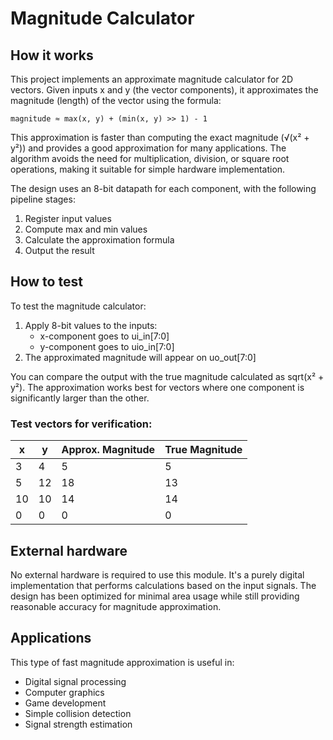 # Magnitude Calculator

## How it works

This project implements an approximate magnitude calculator for 2D vectors. Given inputs x and y (the vector components), it approximates the magnitude (length) of the vector using the formula:

```
magnitude ≈ max(x, y) + (min(x, y) >> 1) - 1
```

This approximation is faster than computing the exact magnitude (√(x² + y²)) and provides a good approximation for many applications. The algorithm avoids the need for multiplication, division, or square root operations, making it suitable for simple hardware implementation.

The design uses an 8-bit datapath for each component, with the following pipeline stages:
1. Register input values
2. Compute max and min values
3. Calculate the approximation formula
4. Output the result

## How to test

To test the magnitude calculator:
1. Apply 8-bit values to the inputs:
   - x-component goes to ui_in[7:0]
   - y-component goes to uio_in[7:0]
2. The approximated magnitude will appear on uo_out[7:0]

You can compare the output with the true magnitude calculated as sqrt(x² + y²). The approximation works best for vectors where one component is significantly larger than the other.

### Test vectors for verification:
| x | y | Approx. Magnitude | True Magnitude |
|---|---|-------------------|----------------|
| 3 | 4 | 5                 | 5              | 
| 5 | 12| 18                | 13             | 
| 10|10 | 14                | 14             | 
| 0 | 0 | 0                 | 0              | 

## External hardware

No external hardware is required to use this module. It's a purely digital implementation that performs calculations based on the input signals. The design has been optimized for minimal area usage while still providing reasonable accuracy for magnitude approximation.

## Applications

This type of fast magnitude approximation is useful in:
- Digital signal processing
- Computer graphics
- Game development
- Simple collision detection
- Signal strength estimation
